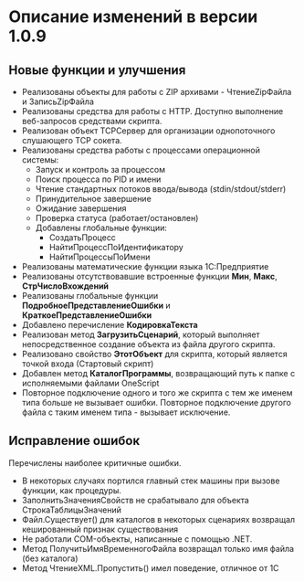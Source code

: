 # Описание изменений в версии 1.0.9

## Новые функции и улучшения

* Реализованы объекты для работы с ZIP архивами - ЧтениеZipФайла и ЗаписьZipФайла
* Реализованы средства для работы с HTTP. Доступно выполнение веб-запросов средствами скрипта.
* Реализован объект TCPСервер для организации однопоточного слушающего TCP сокета.
* Реализованы средства работы с процессами операционной системы:
	* Запуск и контроль за процессом	
	* Поиск процесса по PID и имени
	* Чтение стандартных потоков ввода/вывода (stdin/stdout/stderr)
	* Принудительное завершение
	* Ожидание завершения
	* Проверка статуса (работает/остановлен)
	* Добавлены глобальные функции:
		* СоздатьПроцесс
		* НайтиПроцессПоИдентификатору
		* НайтиПроцессыПоИмени
* Реализованы математические функции языка 1С:Предприятие
* Реализованы отсутствовавшие встроенные функции **Мин**, **Макс**, **СтрЧислоВхождений**
* Реализованы глобальные функции **ПодробноеПредставлениеОшибки** и **КраткоеПредставлениеОшибки**
* Добавлено перечисление **КодировкаТекста**
* Реализован метод **ЗагрузитьСценарий**, который выполняет непосредственное создание объекта из файла другого скрипта.
* Реализовано свойство **ЭтотОбъект** для скрипта, который является точкой входа (Стартовый скрипт)
* Добавлен метод **КаталогПрограммы**, возвращающий путь к папке с исполняемыми файлами OneScript
* Повторное подключение одного и того же скрипта с тем же именем типа больше не вызывает ошибки. Повторное подключение другого файла с таким именем типа - вызывает исключение.

## Исправление ошибок
Перечислены наиболее критичные ошибки.

* В некоторых случаях портился главный стек машины при вызове функции, как процедуры.
* ЗаполнитьЗначенияСвойств не срабатывало для объекта СтрокаТаблицыЗначений
* Файл.Существует() для каталогов в некоторых сценариях возвращал кешированный признак существования
* Не работали COM-объекты, написанные с помощью .NET.
* Метод ПолучитьИмяВременногоФайла возвращал только имя файла (без каталога)
* Метод ЧтениеXML.Пропустить() имел поведение, отличное от 1С